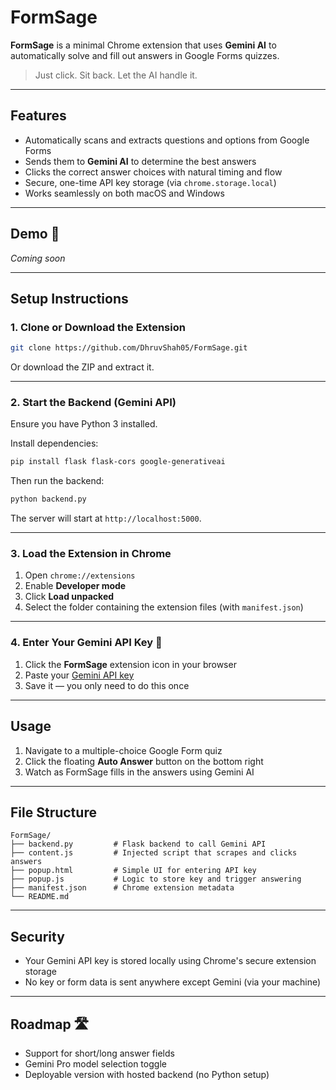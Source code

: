 # FormSage

**FormSage** is a minimal Chrome extension that uses **Gemini AI** to automatically solve and fill out answers in Google Forms quizzes.

> Just click. Sit back. Let the AI handle it.

---

## Features

- Automatically scans and extracts questions and options from Google Forms  
- Sends them to **Gemini AI** to determine the best answers  
- Clicks the correct answer choices with natural timing and flow  
- Secure, one-time API key storage (via `chrome.storage.local`)  
- Works seamlessly on both macOS and Windows

---

## Demo 🚀  
*Coming soon*

---

## Setup Instructions

### 1. Clone or Download the Extension

```bash
git clone https://github.com/DhruvShah05/FormSage.git
````

Or download the ZIP and extract it.

---

### 2. Start the Backend (Gemini API)

Ensure you have Python 3 installed.

Install dependencies:

```bash
pip install flask flask-cors google-generativeai
```

Then run the backend:

```bash
python backend.py
```

The server will start at `http://localhost:5000`.

---

### 3. Load the Extension in Chrome

1. Open `chrome://extensions`
2. Enable **Developer mode**
3. Click **Load unpacked**
4. Select the folder containing the extension files (with `manifest.json`)

---

### 4. Enter Your Gemini API Key 🔑

1. Click the **FormSage** extension icon in your browser
2. Paste your [Gemini API key](https://aistudio.google.com/apikey)
3. Save it — you only need to do this once

---

## Usage

1. Navigate to a multiple-choice Google Form quiz
2. Click the floating **Auto Answer** button on the bottom right
3. Watch as FormSage fills in the answers using Gemini AI

---

## File Structure

```
FormSage/
├── backend.py         # Flask backend to call Gemini API
├── content.js         # Injected script that scrapes and clicks answers
├── popup.html         # Simple UI for entering API key
├── popup.js           # Logic to store key and trigger answering
├── manifest.json      # Chrome extension metadata
└── README.md
```

---

## Security

* Your Gemini API key is stored locally using Chrome's secure extension storage
* No key or form data is sent anywhere except Gemini (via your machine)

---

## Roadmap 🛣️

* Support for short/long answer fields
* Gemini Pro model selection toggle
* Deployable version with hosted backend (no Python setup)


```
